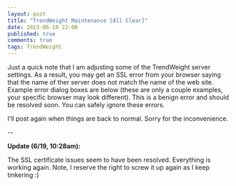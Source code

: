 ```yaml
---
layout: post
title: "TrendWeight Maintenance [All Clear]"
date: 2013-06-18 22:00
published: true
comments: true
tags: TrendWeight
---
```


Just a quick note that I am adjusting some of the TrendWeight server settings.  As a result, you may get an SSL error from your browser saying that the name of ther server does not match the name of the web site.  Example error dialog boxes are below (these are only a couple examples, your specific browser may look different).  This is a benign error and should be resolved soon.  You can safely ignore these errors.

I'll post again when things are back to normal.  Sorry for the inconvenience.

--

**Update (6/19, 10:28am):**

The SSL certificate issues seem to have been resolved.  Everything is working again.  Note, I reserve the right to screw it up again as I keep tinkering :)
